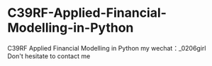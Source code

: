 # C39RF-Applied-Financial-Modelling-in-Python
C39RF Applied Financial Modelling in Python my wechat：_0206girl Don't hesitate to contact me
